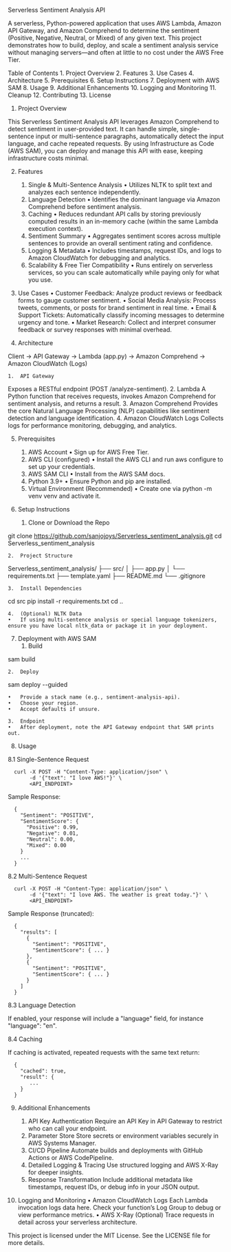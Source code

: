 Serverless Sentiment Analysis API

A serverless, Python-powered application that uses AWS Lambda, Amazon API Gateway, and Amazon Comprehend to determine the sentiment (Positive, Negative, Neutral, or Mixed) of any given text. This project demonstrates how to build, deploy, and scale a sentiment analysis service without managing servers—and often at little to no cost under the AWS Free Tier.

Table of Contents
	1.	Project Overview
	2.	Features
	3.	Use Cases
	4.	Architecture
	5.	Prerequisites
	6.	Setup Instructions
	7.	Deployment with AWS SAM
	8.	Usage
	9.	Additional Enhancements
	10.	Logging and Monitoring
	11.	Cleanup
	12.	Contributing
	13.	License

1. Project Overview

This Serverless Sentiment Analysis API leverages Amazon Comprehend to detect sentiment in user-provided text. It can handle simple, single-sentence input or multi-sentence paragraphs, automatically detect the input language, and cache repeated requests. By using Infrastructure as Code (AWS SAM), you can deploy and manage this API with ease, keeping infrastructure costs minimal.

2. Features
	1.	Single & Multi-Sentence Analysis
	•	Utilizes NLTK to split text and analyzes each sentence independently.
	2.	Language Detection
	•	Identifies the dominant language via Amazon Comprehend before sentiment analysis.
	3.	Caching
	•	Reduces redundant API calls by storing previously computed results in an in-memory cache (within the same Lambda execution context).
	4.	Sentiment Summary
	•	Aggregates sentiment scores across multiple sentences to provide an overall sentiment rating and confidence.
	5.	Logging & Metadata
	•	Includes timestamps, request IDs, and logs to Amazon CloudWatch for debugging and analytics.
	6.	Scalability & Free Tier Compatibility
	•	Runs entirely on serverless services, so you can scale automatically while paying only for what you use.

3. Use Cases
	•	Customer Feedback: Analyze product reviews or feedback forms to gauge customer sentiment.
	•	Social Media Analysis: Process tweets, comments, or posts for brand sentiment in real time.
	•	Email & Support Tickets: Automatically classify incoming messages to determine urgency and tone.
	•	Market Research: Collect and interpret consumer feedback or survey responses with minimal overhead.

4. Architecture

Client → API Gateway → Lambda (app.py) → Amazon Comprehend
                      → Amazon CloudWatch (Logs)

	1.	API Gateway
Exposes a RESTful endpoint (POST /analyze-sentiment).
	2.	Lambda
A Python function that receives requests, invokes Amazon Comprehend for sentiment analysis, and returns a result.
	3.	Amazon Comprehend
Provides the core Natural Language Processing (NLP) capabilities like sentiment detection and language identification.
	4.	Amazon CloudWatch Logs
Collects logs for performance monitoring, debugging, and analytics.

5. Prerequisites
	1.	AWS Account
	•	Sign up for AWS Free Tier.
	2.	AWS CLI (configured)
	•	Install the AWS CLI and run aws configure to set up your credentials.
	3.	AWS SAM CLI
	•	Install from the AWS SAM docs.
	4.	Python 3.9+
	•	Ensure Python and pip are installed.
	5.	Virtual Environment (Recommended)
	•	Create one via python -m venv venv and activate it.

6. Setup Instructions
	1.	Clone or Download the Repo

git clone https://github.com/sanjojoys/Serverless_sentiment_analysis.git
cd Serverless_sentiment_analysis


	2.	Project Structure

Serverless_sentiment_analysis/
├── src/
│   ├── app.py
│   └── requirements.txt
├── template.yaml
├── README.md
└── .gitignore


	3.	Install Dependencies

cd src
pip install -r requirements.txt
cd ..


	4.	(Optional) NLTK Data
	•	If using multi-sentence analysis or special language tokenizers, ensure you have local nltk_data or package it in your deployment.

7. Deployment with AWS SAM
	1.	Build

sam build


	2.	Deploy

sam deploy --guided

	•	Provide a stack name (e.g., sentiment-analysis-api).
	•	Choose your region.
	•	Accept defaults if unsure.

	3.	Endpoint
	•	After deployment, note the API Gateway endpoint that SAM prints out.

8. Usage

8.1 Single-Sentence Request
      
      curl -X POST -H "Content-Type: application/json" \
           -d '{"text": "I love AWS!"}' \
           <API_ENDPOINT>

Sample Response:

      {
        "Sentiment": "POSITIVE",
        "SentimentScore": {
          "Positive": 0.99,
          "Negative": 0.01,
          "Neutral": 0.00,
          "Mixed": 0.00
        }
        ...
      }

8.2 Multi-Sentence Request

      curl -X POST -H "Content-Type: application/json" \
           -d '{"text": "I love AWS. The weather is great today."}' \
           <API_ENDPOINT>

Sample Response (truncated):

      {
        "results": [
          {
            "Sentiment": "POSITIVE",
            "SentimentScore": { ... }
          },
          {
            "Sentiment": "POSITIVE",
            "SentimentScore": { ... }
          }
        ]
      }

8.3 Language Detection

If enabled, your response will include a "language" field, for instance "language": "en".

8.4 Caching

If caching is activated, repeated requests with the same text return:

      {
        "cached": true,
        "result": {
           ...
        }
      }

9. Additional Enhancements
	1.	API Key Authentication
Require an API Key in API Gateway to restrict who can call your endpoint.
	2.	Parameter Store
Store secrets or environment variables securely in AWS Systems Manager.
	3.	CI/CD Pipeline
Automate builds and deployments with GitHub Actions or AWS CodePipeline.
	4.	Detailed Logging & Tracing
Use structured logging and AWS X-Ray for deeper insights.
	5.	Response Transformation
Include additional metadata like timestamps, request IDs, or debug info in your JSON output.

10. Logging and Monitoring
	•	Amazon CloudWatch Logs
Each Lambda invocation logs data here. Check your function’s Log Group to debug or view performance metrics.
	•	AWS X-Ray (Optional)
Trace requests in detail across your serverless architecture.


This project is licensed under the MIT License. See the LICENSE file for more details.

